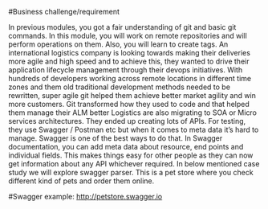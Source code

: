 #Business challenge/requirement

In previous modules, you got a fair understanding of git and basic git commands. In this module, you will work on remote repositories and will perform operations on them. Also, you will learn to create tags.
An international logistics company is looking towards making their deliveries more agile and high speed and to achieve this, they wanted to drive their application lifecycle management through their devops initiatives. With hundreds of developers working across remote locations in different time zones and them old traditional development methods needed to be rewritten, super agile git helped them achieve better market agility and win more customers. Git transformed how they used to code and that helped them manage their ALM better Logistics are also migrating to SOA or Micro services architectures. They ended up creating lots of APIs. For testing, they use Swagger / Postman etc but when it comes to meta data it’s hard to manage.
Swagger is one of the best ways to do that. In Swagger documentation, you can add meta data about resource, end points and individual fields. This makes things easy for other people as they can now get information about any API whichever required.
In below mentioned case study we will explore swagger parser. This is a pet store where you check different kind of pets and order them online.

#Swagger example: http://petstore.swagger.io
